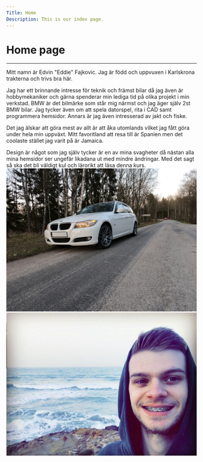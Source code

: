 ```yaml
---
Title: Home
Description: This is our index page.
---
```


Home page
==========================
<hr class="line">
Mitt namn är Edvin "Eddie" Fajkovic. Jag är född och uppvuxen i Karlskrona trakterna och trivs bra här. 

Jag har ett brinnande intresse för teknik och främst bilar då jag även är hobbymekaniker och gärna spenderar min lediga tid på olika projekt i min verkstad.
BMW är det bilmärke som står mig närmst och jag äger själv 2st BMW bilar. Jag tycker även om att spela datorspel, rita i CAD samt programmera hemsidor.
Annars är jag även intresserad av jakt och fiske.

Det jag älskar att göra mest av allt är att åka utomlands vilket jag fått göra under hela min uppväxt. Mitt favoritland att resa till är Spanien men det coolaste stället jag varit på är Jamaica.

Design är något som jag själv tycker är en av mina svagheter då nästan alla mina hemsidor ser ungefär likadana ut med mindre ändringar. Med det sagt så ska det bli väldigt kul och lärorikt att läsa denna kurs.
<img src="assets/img/bil.JPG" class="indeximage" alt="indeximage"> 
<img src="assets/img/eddie.png" class="indeximage2" alt="indeximage2"> 
